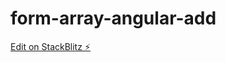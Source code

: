 # form-array-angular-add

[Edit on StackBlitz ⚡️](https://stackblitz.com/edit/form-array-angular-yxobkd)